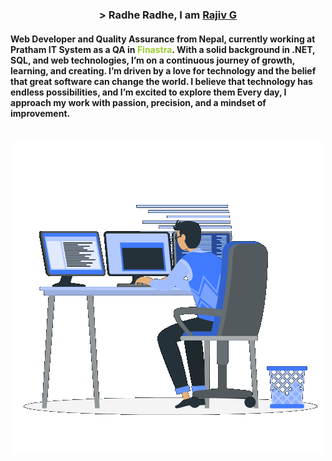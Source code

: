 <!-- Header -->
<h3 align="center">
  <div>
    &gt; Radhe Radhe, I am <a href="https://www.rajivghimire.com.np/" target="_blank">Rajiv G</a> 
  </div>
</h3>

<!-- Paragraph -->
<h4>
    <div>
         Web Developer and Quality Assurance from Nepal, currently working at Pratham IT System as a QA in<span style="color: yellowgreen "> Finastra</span>. With a solid background in .NET, SQL, and web technologies, I’m on a continuous journey of growth, learning, and creating. I’m driven by a love for technology and the belief that great software can change the world.  I believe that technology has endless possibilities, and I’m excited to explore them Every day,  I approach my work with passion, precision, and a mindset of improvement. 
    </div>
</h4>

<br />

<!-- Coding img -->
<div align="center">
    <img src="assets/gif/dev.gif"  >
</div>
<br />
